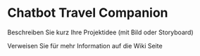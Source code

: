 # Chatbot Travel Companion

Beschreiben Sie kurz Ihre Projektidee (mit Bild oder Storyboard)

Verweisen Sie für mehr Information auf die Wiki Seite
